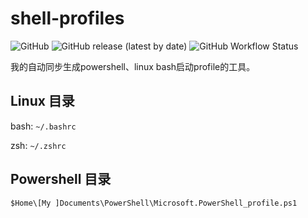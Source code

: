 # shell-profiles

![GitHub](https://img.shields.io/github/license/Hyiker/shell-profiles) ![GitHub release (latest by date)](https://img.shields.io/github/v/release/Hyiker/shell-profiles) <img alt="GitHub Workflow Status" src="https://img.shields.io/github/workflow/status/Hyiker/shell-profiles/pack%20and%20release%20the%20scripts">

我的自动同步生成powershell、linux bash启动profile的工具。

## Linux 目录

bash: `~/.bashrc`

zsh: `~/.zshrc`

## Powershell 目录

`$Home\[My ]Documents\PowerShell\Microsoft.PowerShell_profile.ps1`
